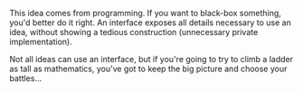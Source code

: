 This idea comes from programming. If you want to black-box something, you'd better do it right. An interface exposes all details necessary to use an idea, without showing a tedious construction (unnecessary private implementation).

Not all ideas can use an interface, but if you're going to try to climb a ladder as tall as mathematics, you've got to keep the big picture and choose your battles...